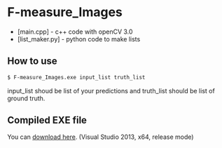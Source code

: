 # F-measure_Images
* [main.cpp] - c++ code with openCV 3.0
* [list_maker.py] - python code to make lists

## How to use
```sh
$ F-measure_Images.exe input_list truth_list
```
input_list shoud be list of your predictions and truth_list should be list of ground truth.

## Compiled EXE file
You can [download here](https://files.hnim.kr/owncloud/index.php/s/U8E7wfpFbZnB9NM).
(Visual Studio 2013, x64, release mode)
